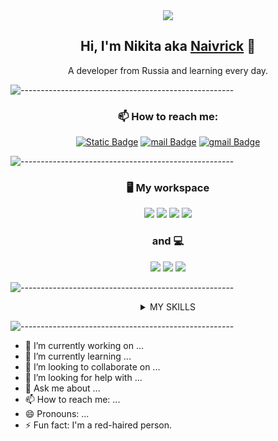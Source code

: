 <div id="header" align="center">
  <img src="https://media.tenor.com/C2JxSGV2rqkAAAAi/skgcode.gif" width=""/>
  <h2 align="center">Hi, I'm Nikita aka <a href="https://github.com/Naivrick" target="_blank">Naivrick</a> 👋</h2>
   A developer from Russia and learning every day. 
</div>

![-----------------------------------------------------](https://raw.githubusercontent.com/andreasbm/readme/master/assets/lines/aqua.png)


<!--  -->
         
<div align="center" id="badges">
  <h3 align="center">📫 How to reach me: </h3>
  <a href='https://t.me/naivrick' target="_blank"><img alt="Static Badge" src="https://img.shields.io/badge/Telegram-white?style=flat&logo=telegram&logoColor=white&color=%233c9bd5"></a>
  <a href="mailto:sunsfiredev@mail.ru"><img alt="mail Badge" src="https://img.shields.io/badge/Mail.ru-white?style=flat&logoColor=white&logo=mail.ru&color=%233c9bd5"></a>
  <a href="mailto:Nicest174@gmail.com"><img alt="gmail Badge" src="https://img.shields.io/badge/Gmail-white?style=flat&logoColor=white&logo=gmail&color=%233c9bd5"></a>
</div>




![-----------------------------------------------------](https://raw.githubusercontent.com/andreasbm/readme/master/assets/lines/aqua.png)

<div align='center'>
  <h3 align='center'>🖥 My workspace </h3>
  <img src="https://img.shields.io/badge/windows-%23469cd0.svg?&style=for-the-badge&logo=windows&logoColor=white" />
  <img src="https://img.shields.io/badge/AMD-Ryzen 5 5600-%23469cd0.svg?&style=for-the-badge&logo=amd&logoColor=white" />
  <img src="https://img.shields.io/badge/RAM-16GB-%23469cd0.svg?&style=for-the-badge&logoColor=white" />
  <img src="https://img.shields.io/badge/nvidia-gtx%201050ti-%2376B900.svg?&style=for-the-badge&logo=nvidia&logoColor=white" />
  <h3 align='center'>and 💻 </h3>
  <img src="https://img.shields.io/badge/Ubuntu-%23e95420.svg?&style=for-the-badge&logo=ubuntu&logoColor=white" />
  <img src="https://img.shields.io/badge/AMD-Ryzen 5 5500U-%23469cd0.svg?&style=for-the-badge&logo=amd&logoColor=white" />
  <img src="https://img.shields.io/badge/RAM-16GB-%23469cd0.svg?&style=for-the-badge&logoColor=white" />

</div>

![-----------------------------------------------------](https://raw.githubusercontent.com/andreasbm/readme/master/assets/lines/aqua.png)

<details>
  <summary align="center">MY SKILLS</summary>
DROP LIST
- [x] #1
- [ ] **What this?**
- [ ] When all tasks are complete :tada:



> [!NOTE]
> Полезная информация, которую пользователи должны знать, даже при съемках контента.



[!TIP]
Полезные советы для того, чтобы делать что -то лучше или легче.

> [!IMPORTANT]
> Ключевые информационные пользователи должны знать, чтобы достичь своей цели.

> [!WARNING]
> Срочная информация, которая требует немедленного внимания пользователя, чтобы избежать проблем.

> [!CAUTION]
> Советует о рисках или негативных результатах определенных действий.


<details>
<h4 align="center"> OS: </h4>

![Android](https://img.shields.io/badge/Android-3DDC84?style=for-the-badge&logo=android&logoColor=white)

<h4 align="center"> Languages, Frameworks, Platforms and Libraries: </h4>

![Python](https://img.shields.io/badge/python-3670A0?style=for-the-badge&logo=python&logoColor=ffdd54)
![CSS3](https://img.shields.io/badge/css3-%231572B6.svg?style=for-the-badge&logo=css3&logoColor=white)
![HTML5](https://img.shields.io/badge/html5-%23E34F26.svg?style=for-the-badge&logo=html5&logoColor=white)
![Markdown](https://img.shields.io/badge/markdown-%23000000.svg?style=for-the-badge&logo=markdown&logoColor=white)



<h4 align="center"> Tools:</h4>

![Visual Studio Code](https://img.shields.io/badge/Visual%20Studio%20Code-0078d7.svg?style=for-the-badge&logo=visual-studio-code&logoColor=white)
![Obsidian](https://img.shields.io/badge/Obsidian-%23483699.svg?style=for-the-badge&logo=obsidian&logoColor=white)
![Git](https://img.shields.io/badge/git-%23F05033.svg?style=for-the-badge&logo=git&logoColor=white)
![GitHub](https://img.shields.io/badge/github-%23121011.svg?style=for-the-badge&logo=github&logoColor=white)
![Docker](https://img.shields.io/badge/docker-%230db7ed.svg?style=for-the-badge&logo=docker&logoColor=white)



<h4 align="center"> Education:</h4>

![YouTube](https://img.shields.io/badge/YouTube-%23FF0000.svg?style=for-the-badge&logo=YouTube&logoColor=white)
![Duolingo](https://img.shields.io/badge/Duolingo-%234DC730.svg?style=for-the-badge&logo=Duolingo&logoColor=white)
![Google](https://img.shields.io/badge/google-4285F4?style=for-the-badge&logo=google&logoColor=white)
![MDN Web Docs](https://img.shields.io/badge/MDN_Web_Docs-black?style=for-the-badge&logo=mdnwebdocs&logoColor=white)



  
  <div align="center"><h3>Operating Systems</h3></div>
  <table align="center" width="400px">
    <tbody>
      <tr valign="top">
        <td width="100px" align="center">
          <span
            ><sup><b>Windows 10</sup></b></span
          ><br />
          <img
            alt="Windows 10"
            title="Windows 10"
            width="50px"
            src="https://upload.wikimedia.org/wikipedia/commons/4/48/Windows_logo_-_2012_%28dark_blue%29.svg"
          />
        </td>
        <td width="100px" align="center">
          <span
            ><sup><b>Linux</sup></b></span
          ><br />
          <img
            alt="Linux"
            title="Linux"
            width="50px"
            src="https://cdn.jsdelivr.net/gh/devicons/devicon/icons/linux/linux-original.svg"
          />
        </td>
        <td width="100px" align="center">
          <span
            ><sup><b>Ubuntu</sup></b></span
          ><br />
          <img
            alt="Ubuntu"
            title="Ubuntu"
            width="50px"
            src="https://cdn.jsdelivr.net/gh/devicons/devicon/icons/ubuntu/ubuntu-plain.svg"
          />
        </td>
      </tr>
    </tbody>
  </table>

              
![-----------------------------------------------------](https://raw.githubusercontent.com/andreasbm/readme/master/assets/lines/aqua.png)

<div align="center" id="CodeWars">
  <img alt=large src="https://www.codewars.com/users/Naivrick/badges/large">
  <br>
  <img alt=small src="https://www.codewars.com/users/Naivrick/badges/small">
  <br>
  <img alt=micro src="https://www.codewars.com/users/Naivrick/badges/micro">
</div>





</details>


```                                         
 _   _    _    _____     ______  ___ ____ _  __
| \ | |  / \  |_ _\ \   / |  _ \|_ _/ ___| |/ /
|  \| | / _ \  | | \ \ / /| |_) || | |   | ' / 
| |\  |/ ___ \ | |  \ V / |  _ < | | |___| . \ 
|_| \_/_/   \_|___|  \_/  |_| \_|___\____|_|\_\
                                               
```
</details>

![-----------------------------------------------------](https://raw.githubusercontent.com/andreasbm/readme/master/assets/lines/aqua.png)

- 🔭 I’m currently working on ...
- 🌱 I’m currently learning ...
- 👯 I’m looking to collaborate on ...
- 🤔 I’m looking for help with ...
- 💬 Ask me about ...
- 📫 How to reach me: ...
- 😄 Pronouns: ...
- ⚡ Fun fact: I'm a red-haired person.